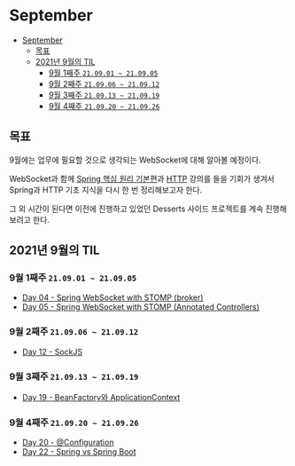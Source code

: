 # September

- [September](#september)
  - [목표](#목표)
  - [2021년 9월의 TIL](#2021년-9월의-til)
    - [9월 1째주 `21.09.01 ~ 21.09.05`](#9월-1째주-210901--210905)
    - [9월 2째주 `21.09.06 ~ 21.09.12`](#9월-2째주-210906--210912)
    - [9월 3째주 `21.09.13 ~ 21.09.19`](#9월-3째주-210913--210919)
    - [9월 4째주 `21.09.20 ~ 21.09.26`](#9월-4째주-210920--210926)

## 목표

9월에는 업무에 필요할 것으로 생각되는 WebSocket에 대해 알아볼 예정이다.

WebSocket과 함께 [Spring 핵심 원리 기본편](https://www.inflearn.com/course/%EC%8A%A4%ED%94%84%EB%A7%81-%ED%95%B5%EC%8B%AC-%EC%9B%90%EB%A6%AC-%EA%B8%B0%EB%B3%B8%ED%8E%B8/)과 [HTTP](https://www.inflearn.com/course/http-%EC%9B%B9-%EB%84%A4%ED%8A%B8%EC%9B%8C%ED%81%AC/dashboard) 강의를 들을 기회가 생겨서 Spring과 HTTP 기초 지식을 다시 한 번 정리해보고자 한다.

그 외 시간이 된다면 이전에 진행하고 있었던 Desserts 사이드 프로젝트를 계속 진행해보려고 한다.

## 2021년 9월의 TIL

### 9월 1째주 `21.09.01 ~ 21.09.05`

* [Day 04 - Spring WebSocket with STOMP (broker)](day04.md)
* [Day 05 - Spring WebSocket with STOMP (Annotated Controllers)](day05.md)

### 9월 2째주 `21.09.06 ~ 21.09.12`

* [Day 12 - SockJS](day12.md)

### 9월 3째주 `21.09.13 ~ 21.09.19`

* [Day 19 - BeanFactory와 ApplicationContext](day19.md)

### 9월 4째주 `21.09.20 ~ 21.09.26`

* [Day 20 - @Configuration](day20.md)
* [Day 22 - Spring vs Spring Boot](day22.md)
